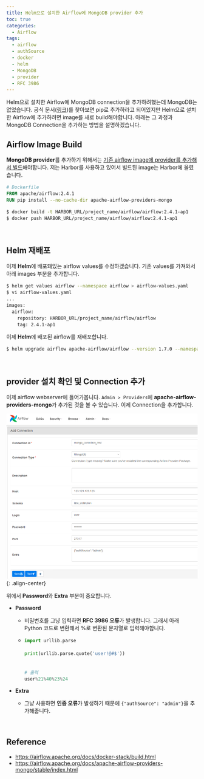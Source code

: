 ```yaml
---
title: Helm으로 설치한 Airflow에 MongoDB provider 추가
toc: true
categories:
  - Airflow
tags:
  - airflow
  - authSource
  - docker
  - helm
  - MongoDB
  - provider
  - RFC 3986
---
```


Helm으로 설치한 Airflow에 MongoDB connection을 추가하려했는데 MongoDB는 없었습니다. 공식 문서([링크](https://airflow.apache.org/docs/apache-airflow-providers-mongo/stable/index.html))를 찾아보면 pip로 추가하라고 되어있지만 Helm으로 설치한 Airflow에 추가하려면 image를 새로 build해야합니다. 아래는 그 과정과 MongoDB Connection을 추가하는 방법을 설명하겠습니다.

## **Airflow Image Build**

**MongoDB provider**를 추가하기 위해서는 <u>기존 airflow image에 provider를 추가해서 빌드</u>해야합니다. 저는 Harbor를 사용하고 있어서 빌드된 image는 Harbor에 올렸습니다.

```Dockerfile
# Dockerfile
FROM apache/airflow:2.4.1
RUN pip install --no-cache-dir apache-airflow-providers-mongo
```


```bash
$ docker build -t HARBOR_URL/project_name/airflow/airflow:2.4.1-ap1
$ docker push HARBOR_URL/project_name/airflow/airflow:2.4.1-ap1
```

<br>

## **Helm 재배포**

이제 **Helm**에 배포돼있는 airflow values를 수정하겠습니다. 기존 values를 가져와서 아래 images 부분을 추가합니다.

```bash
$ helm get values airflow --namespace airflow > airflow-values.yaml
$ vi airflow-values.yaml
...
images:
  airflow:
    repository: HARBOR_URL/project_name/airflow/airflow
    tag: 2.4.1-ap1
```

이제 **Helm**에 배포된 airflow를 재배포합니다.

```bash
$ helm upgrade airflow apache-airflow/airflow --version 1.7.0 --namespace airflow -f airflow-values.yaml
```

<br>

## **provider 설치 확인 및 Connection 추가**

이제 airflow webserver에 들어가봅니다. `Admin > Providers`에 **apache-airflow-providers-mongo**가 추가된 것을 볼 수 있습니다. 이제 Connection을 추가합니다.

![](/assets/images/posts/2022-11-9-tistory-post-132/img-1.png){: .align-center}

위에서 **Password**와 **Extra** 부분이 중요합니다.

- **Password**
	- 비밀번호를 그냥 입력하면 **RFC 3986 오류**가 발생합니다. 그래서 아래 Python 코드로 변환해서 %로 변환된 문자열로 입력해야합니다.
  - ```python
    import urllib.parse

    print(urllib.parse.quote('user!@#$'))


    # 출력
    user%21%40%23%24
    ```

- **Extra**
	+ 그냥 사용하면 **인증 오류**가 발생하기 때문에 `{"authSource": "admin"}`을 추가해줍니다.

<br>

## Reference

* <https://airflow.apache.org/docs/docker-stack/build.html>
* <https://airflow.apache.org/docs/apache-airflow-providers-mongo/stable/index.html>
